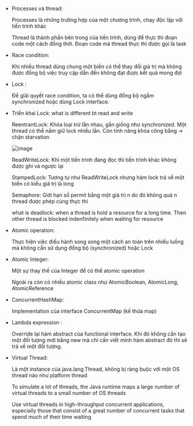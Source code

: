 - Processes và thread: 

    Processes là những trường hợp của một chương trình, chạy độc lập với tiến trình khác

    Thread là thành phần bên trong của tiến trình, dùng để thực thi đoạn code một cách đồng thời. Đoạn code mà thread thực thi được gọi là task

- Race condition: 

    Khi nhiều thread dùng chung một biến có thể thay đổi giá trị mà không được đồng bộ việc truy cập dẫn đến không đạt được kết quả mong đợi

- Lock : 

    Để giải quyết race condition, ta có thể dùng đồng bộ ngầm synchronized hoặc dùng Lock interface. 

- Triển khai Lock: what is different bt read and write

    ReentrantLock: Khóa loại trừ lẫn nhau, gần giống như synchronized. Một thread có thể nắm giữ lock nhiều lần. Còn tính năng khóa công bằng -> chặn starvation

  ![image](https://github.com/anhtq0111/Thuc-tap-VCcorp/assets/111045275/aa20aece-565f-473f-b7f2-9ea32c556166)


    ReadWriteLock: Khi một tiến trình đang đọc thì tiến trình khác không được ghi và ngược lại

    StampedLock: Tương tự như ReadWriteLock nhưng hàm lock trả về một biến có kiểu giá trị là long

    Semaphore: Giới hạn số permit bằng một giá trị n do đó không quá n thread được phép cùng thực thi

    what is deadlock: when a thread is hold a resource for a long time. Then other thread is blocked indenfinitely when waiting for resource

- Atomic operation: 

    Thực hiện việc điều hành song song một cách an toàn trên nhiều luồng mà không cần sử dụng đồng bộ (synchronized) hoặc Lock

- Atomic Integer:

    Một sự thay thế của Integer để có thể atomic operation

    Ngoài ra còn có nhiều atomic class như AtomicBoolean, AtomicLong, AtomicReference

- ConcurrentHashMap: 

    Implementation của interface ConcurrentMap (kế thừa map)

- Lambda expression :

    Override lại hàm abstract của functional interface. Khi đó không cần tạo một đối tượng mới bằng new mà chỉ cần viết mình hàm abstract đó thì sẽ trả về một đối tượng.

- Virtual Thread: 

    Là một instance của java.lang.Thread, không bị ràng buộc với một OS thread nào như platform thread

    To simulate a lot of threads, the Java runtime maps a large number of virtual threads to a small number of OS threads

    Use virtual threads in high-throughput concurrent applications, especially those that consist of a great number of concurrent tasks that spend much of their time waiting

    
